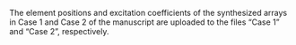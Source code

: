 The element positions and excitation coefficients of the synthesized arrays in Case 1 and Case 2 of the manuscript are uploaded to the files “Case 1” and “Case 2”, respectively.
